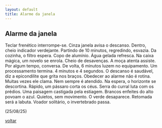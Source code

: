 ```yaml
---
layout: default
title: Alarme da janela
--- 
```


## Alarme da janela

Teclar frenético interrompe-se. Cinza janela avisa o descanso. Dentro, cheio indicador verdejante. Partindo de 10 minutos, regredindo, esvazia.  Da cozinha, o filtro espera. Copo de alumínio. Água gelada refresca. Na caixa mágica, um novelo se enrola. Cheio de desavenças. A moça atenta assiste. Por algum tempo, conversa. De volta, 6 minutos luzem no equipamento. Um processamento termina. 4 minutos e 4 segundos. O descanso é saudável, diz a epicondilite que grita nos braços. Obedecer ao alarme não é rotina. Muitas vezes ele clama. Nem sempre é atendido. Na espera, o horizonte se descortina. Rápido, um pássaro corta os céus. Serra do curral luta com os prédios. Uma paisagem castigada pela estiagem. Brancos enfeites do alto povoam o azul. Quietos, sem movimento. O verde desaparece. Retomada será a labuta. Voador solitário, o invertebrado passa.

(25/08/25)

[voltar](./)